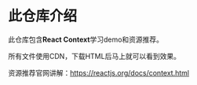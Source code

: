 # 此仓库介绍

此仓库包含**React Context**学习demo和资源推荐。

所有文件使用CDN，下载HTML后马上就可以看到效果。

资源推荐官网讲解：https://reactjs.org/docs/context.html